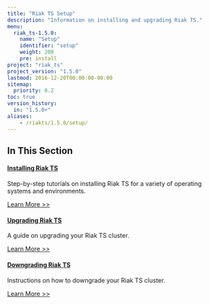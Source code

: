 ```yaml
---
title: "Riak TS Setup"
description: "Information on installing and upgrading Riak TS."
menu:
  riak_ts-1.5.0:
    name: "Setup"
    identifier: "setup"
    weight: 200
    pre: install
project: "riak_ts"
project_version: "1.5.0"
lastmod: 2016-12-20T00:00:00-00:00
sitemap:
  priority: 0.2
toc: true
version_history:
  in: "1.5.0+"
aliases:
    - /riakts/1.5.0/setup/
---
```


[install]: {{<baseurl>}}riak/ts/1.5.0/setup/installing
[upgrade]: {{<baseurl>}}riak/ts/1.5.0/setup/upgrading
[downgrade]: {{<baseurl>}}riak/ts/1.5.0/setup/downgrading

## In This Section

#### [Installing Riak TS][install]

Step-by-step tutorials on installing Riak TS for a variety of operating systems and environments.

[Learn More >>][install]

#### [Upgrading Riak TS][upgrade]

A guide on upgrading your Riak TS cluster.

[Learn More >>][upgrade]

#### [Downgrading Riak TS][downgrade]

Instructions on how to downgrade your Riak TS cluster.

[Learn More >>][downgrade]
